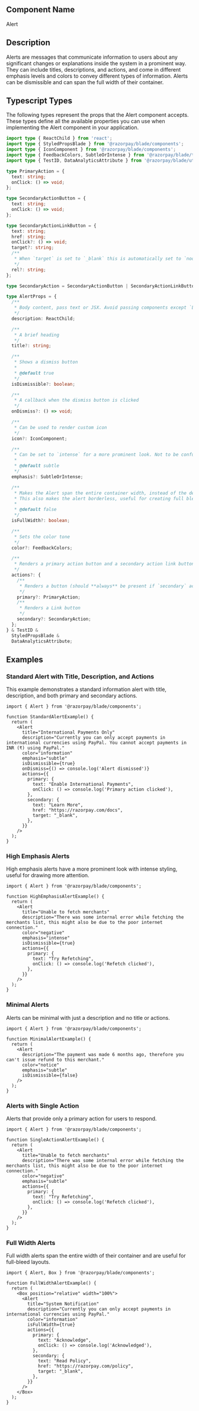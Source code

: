 ## Component Name
Alert

## Description
Alerts are messages that communicate information to users about any significant changes or explanations inside the system in a prominent way. They can include titles, descriptions, and actions, and come in different emphasis levels and colors to convey different types of information. Alerts can be dismissible and can span the full width of their container.

## Typescript Types
The following types represent the props that the Alert component accepts. These types define all the available properties you can use when implementing the Alert component in your application.

```typescript
import type { ReactChild } from 'react';
import type { StyledPropsBlade } from '@razorpay/blade/components';
import type { IconComponent } from '@razorpay/blade/components';
import type { FeedbackColors, SubtleOrIntense } from '@razorpay/blade/tokens';
import type { TestID, DataAnalyticsAttribute } from '@razorpay/blade/utils';

type PrimaryAction = {
  text: string;
  onClick: () => void;
};

type SecondaryActionButton = {
  text: string;
  onClick: () => void;
};

type SecondaryActionLinkButton = {
  text: string;
  href: string;
  onClick?: () => void;
  target?: string;
  /**
   * When `target` is set to `_blank` this is automatically set to `noopener noreferrer`
   */
  rel?: string;
};

type SecondaryAction = SecondaryActionButton | SecondaryActionLinkButton;

type AlertProps = {
  /**
   * Body content, pass text or JSX. Avoid passing components except `Link` to customize the content.
   */
  description: ReactChild;

  /**
   * A brief heading
   */
  title?: string;

  /**
   * Shows a dismiss button
   *
   * @default true
   */
  isDismissible?: boolean;

  /**
   * A callback when the dismiss button is clicked
   */
  onDismiss?: () => void;

  /**
   * Can be used to render custom icon
   */
  icon?: IconComponent;

  /**
   * Can be set to `intense` for a more prominent look. Not to be confused with a11y emphasis.
   *
   * @default subtle
   */
  emphasis?: SubtleOrIntense;

  /**
   * Makes the Alert span the entire container width, instead of the default max width of `584px`.
   * This also makes the alert borderless, useful for creating full bleed layouts.
   *
   * @default false
   */
  isFullWidth?: boolean;

  /**
   * Sets the color tone
   */
  color?: FeedbackColors;

  /**
   * Renders a primary action button and a secondary action link button
   */
  actions?: {
    /**
     * Renders a button (should **always** be present if `secondary` action is being used)
     */
    primary?: PrimaryAction;
    /**
     * Renders a Link button
     */
    secondary?: SecondaryAction;
  };
} & TestID &
  StyledPropsBlade &
  DataAnalyticsAttribute;
```

## Examples

### Standard Alert with Title, Description, and Actions

This example demonstrates a standard information alert with title, description, and both primary and secondary actions.

```tsx
import { Alert } from '@razorpay/blade/components';

function StandardAlertExample() {
  return (
    <Alert
      title="International Payments Only"
      description="Currently you can only accept payments in international currencies using PayPal. You cannot accept payments in INR (₹) using PayPal."
      color="information"
      emphasis="subtle"
      isDismissible={true}
      onDismiss={() => console.log('Alert dismissed')}
      actions={{
        primary: {
          text: "Enable International Payments",
          onClick: () => console.log('Primary action clicked'),
        },
        secondary: {
          text: "Learn More",
          href: "https://razorpay.com/docs",
          target: "_blank",
        },
      }}
    />
  );
}
```

### High Emphasis Alerts

High emphasis alerts have a more prominent look with intense styling, useful for drawing more attention.

```tsx
import { Alert } from '@razorpay/blade/components';

function HighEmphasisAlertExample() {
  return (
    <Alert
      title="Unable to fetch merchants"
      description="There was some internal error while fetching the merchants list, this might also be due to the poor internet connection."
      color="negative"
      emphasis="intense"
      isDismissible={true}
      actions={{
        primary: {
          text: "Try Refetching",
          onClick: () => console.log('Refetch clicked'),
        },
      }}
    />
  );
}
```

### Minimal Alerts

Alerts can be minimal with just a description and no title or actions.

```tsx
import { Alert } from '@razorpay/blade/components';

function MinimalAlertExample() {
  return (
    <Alert
      description="The payment was made 6 months ago, therefore you can't issue refund to this merchant."
      color="notice"
      emphasis="subtle"
      isDismissible={false}
    />
  );
}
```

### Alerts with Single Action

Alerts that provide only a primary action for users to respond.

```tsx
import { Alert } from '@razorpay/blade/components';

function SingleActionAlertExample() {
  return (
    <Alert
      title="Unable to fetch merchants"
      description="There was some internal error while fetching the merchants list, this might also be due to the poor internet connection."
      color="negative"
      emphasis="subtle"
      actions={{
        primary: {
          text: "Try Refetching",
          onClick: () => console.log('Refetch clicked'),
        },
      }}
    />
  );
}
```

### Full Width Alerts

Full width alerts span the entire width of their container and are useful for full-bleed layouts.

```tsx
import { Alert, Box } from '@razorpay/blade/components';

function FullWidthAlertExample() {
  return (
    <Box position="relative" width="100%">
      <Alert
        title="System Notification"
        description="Currently you can only accept payments in international currencies using PayPal."
        color="information"
        isFullWidth={true}
        actions={{
          primary: {
            text: "Acknowledge",
            onClick: () => console.log('Acknowledged'),
          },
          secondary: {
            text: "Read Policy",
            href: "https://razorpay.com/policy",
            target: "_blank",
          },
        }}
      />
    </Box>
  );
}
``` 